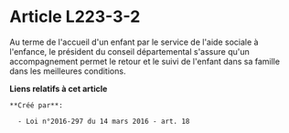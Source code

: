 # Article L223-3-2

Au terme de l'accueil d'un enfant par le service de l'aide sociale à l'enfance, le président du conseil départemental
s'assure qu'un accompagnement permet le retour et le suivi de l'enfant dans sa famille dans les meilleures conditions.

**Liens relatifs à cet article**

	**Créé par**:

	  - Loi n°2016-297 du 14 mars 2016 - art. 18
